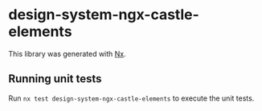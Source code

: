 # design-system-ngx-castle-elements

This library was generated with [Nx](https://nx.dev).

## Running unit tests

Run `nx test design-system-ngx-castle-elements` to execute the unit tests.
